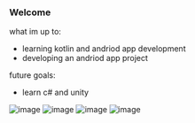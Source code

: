 ### **Welcome**
what im up to:
- learning kotlin and andriod app development
- developing an andriod app project

future goals:
- learn c# and unity


![image](https://github.com/voR789/voR789/assets/106113598/4d188d0b-8607-4893-876b-c5af2c706d2d)
![image](https://github.com/voR789/voR789/assets/106113598/2584fdfe-97de-4c31-a4cd-2a49984ecd42)
![image](https://github.com/voR789/voR789/assets/106113598/49ae766d-f670-423c-8021-6230db0f7cfa)
![image](https://github.com/voR789/voR789/assets/106113598/30706334-45b7-4b6c-8404-3c91f8ad460c)
